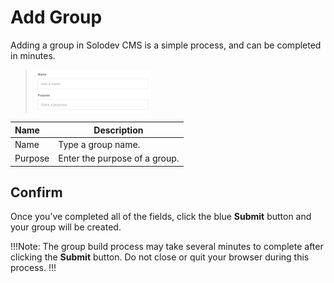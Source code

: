 # Add Group

Adding a group in Solodev CMS is a simple process, and can be completed in minutes.

><img src="../../../images/groups-add.jpg" alt="groups-add" style="width: 40%; display: block"></a>


**Name** | **Description** 
:--- | ---
Name | Type a group name.
Purpose | Enter the purpose of a group.


## Confirm

Once you’ve completed all of the fields, click the blue **Submit** button and your group will be created.

!!!Note:
The group build process may take several minutes to complete after clicking the **Submit** button. Do not close or quit your browser during this process.
!!!
